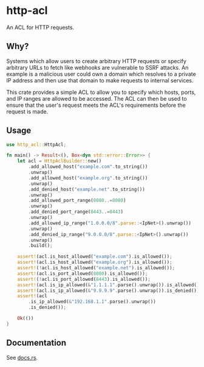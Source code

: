 # http-acl

An ACL for HTTP requests.

## Why?

Systems which allow users to create arbitrary HTTP requests or specify arbitrary URLs to fetch like webhooks are vulnerable to SSRF attacks. An example is a malicious user could own a domain which resolves to a private IP address and then use that domain to make requests to internal services.

This crate provides a simple ACL to allow you to specify which hosts, ports, and IP ranges are allowed to be accessed. The ACL can then be used to ensure that the user's request meets the ACL's requirements before the request is made.

## Usage

```rust
use http_acl::HttpAcl;

fn main() -> Result<(), Box<dyn std::error::Error>> {
    let acl = HttpAclBuilder::new()
        .add_allowed_host("example.com".to_string())
        .unwrap()
        .add_allowed_host("example.org".to_string())
        .unwrap()
        .add_denied_host("example.net".to_string())
        .unwrap()
        .add_allowed_port_range(8080..=8080)
        .unwrap()
        .add_denied_port_range(8443..=8443)
        .unwrap()
        .add_allowed_ip_range("1.0.0.0/8".parse::<IpNet>().unwrap())
        .unwrap()
        .add_denied_ip_range("9.0.0.0/8".parse::<IpNet>().unwrap())
        .unwrap()
        .build();

    assert!(acl.is_host_allowed("example.com").is_allowed());
    assert!(acl.is_host_allowed("example.org").is_allowed());
    assert!(!acl.is_host_allowed("example.net").is_allowed());
    assert!(acl.is_port_allowed(8080).is_allowed());
    assert!(!acl.is_port_allowed(8443).is_allowed());
    assert!(acl.is_ip_allowed(&"1.1.1.1".parse().unwrap()).is_allowed());
    assert!(acl.is_ip_allowed(&"9.9.9.9".parse().unwrap()).is_denied());
    assert!(acl
        .is_ip_allowed(&"192.168.1.1".parse().unwrap())
        .is_denied());

    Ok(())
}
```

## Documentation

See [docs.rs](https://docs.rs/http-acl).
